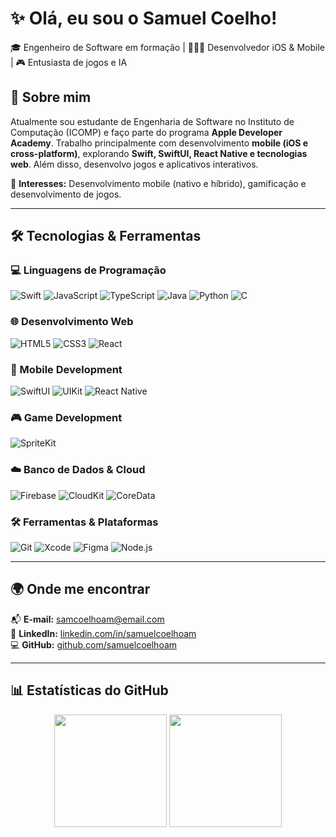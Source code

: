 # ✨ Olá, eu sou o Samuel Coelho!  
🎓 Engenheiro de Software em formação | 👨🏻‍💻 Desenvolvedor iOS & Mobile | 🎮 Entusiasta de jogos e IA  

## 📌 Sobre mim  
Atualmente sou estudante de Engenharia de Software no Instituto de Computação (ICOMP) e faço parte do programa **Apple Developer Academy**. Trabalho principalmente com desenvolvimento **mobile (iOS e cross-platform)**, explorando **Swift, SwiftUI, React Native e tecnologias web**. Além disso, desenvolvo jogos e aplicativos interativos.  

🎯 **Interesses:** Desenvolvimento mobile (nativo e híbrido), gamificação e desenvolvimento de jogos.  

---

## 🛠️ Tecnologias & Ferramentas  

### 💻 Linguagens de Programação
![Swift](https://img.shields.io/badge/Swift-F05138?style=for-the-badge&logo=swift&logoColor=white) ![JavaScript](https://img.shields.io/badge/JavaScript-F7DF1E?style=for-the-badge&logo=javascript&logoColor=black) ![TypeScript](https://img.shields.io/badge/TypeScript-3178C6?style=for-the-badge&logo=typescript&logoColor=white) ![Java](https://img.shields.io/badge/Java-007396?style=for-the-badge&logo=java&logoColor=white) ![Python](https://img.shields.io/badge/Python-3776AB?style=for-the-badge&logo=python&logoColor=white) ![C](https://img.shields.io/badge/C-A8B9CC?style=for-the-badge&logo=c&logoColor=white)

### 🌐 Desenvolvimento Web
![HTML5](https://img.shields.io/badge/HTML5-E34F26?style=for-the-badge&logo=html5&logoColor=white) ![CSS3](https://img.shields.io/badge/CSS3-1572B6?style=for-the-badge&logo=css3&logoColor=white) ![React](https://img.shields.io/badge/React-61DAFB?style=for-the-badge&logo=react&logoColor=black)

### 📱 Mobile Development
![SwiftUI](https://img.shields.io/badge/SwiftUI-007AFF?style=for-the-badge&logo=swift&logoColor=white) ![UIKit](https://img.shields.io/badge/UIKit-2396F3?style=for-the-badge&logo=apple&logoColor=white) ![React Native](https://img.shields.io/badge/React_Native-61DAFB?style=for-the-badge&logo=react&logoColor=black)

### 🎮 Game Development
![SpriteKit](https://img.shields.io/badge/SpriteKit-000000?style=for-the-badge&logo=apple&logoColor=white)

### ☁️ Banco de Dados & Cloud
![Firebase](https://img.shields.io/badge/Firebase-FFCA28?style=for-the-badge&logo=firebase&logoColor=black) ![CloudKit](https://img.shields.io/badge/CloudKit-157EFB?style=for-the-badge&logo=icloud&logoColor=white) ![CoreData](https://img.shields.io/badge/CoreData-2566E5?style=for-the-badge&logo=database&logoColor=white)

### 🛠️ Ferramentas & Plataformas
![Git](https://img.shields.io/badge/Git-F05032?style=for-the-badge&logo=git&logoColor=white) ![Xcode](https://img.shields.io/badge/Xcode-147EFB?style=for-the-badge&logo=xcode&logoColor=white) ![Figma](https://img.shields.io/badge/Figma-F24E1E?style=for-the-badge&logo=figma&logoColor=white) ![Node.js](https://img.shields.io/badge/Node.js-339933?style=for-the-badge&logo=node.js&logoColor=white)

---

## 🌍 Onde me encontrar  

📬 **E-mail:** [samcoelhoam@email.com](mailto:samcoelhoam@email.com)  
🔗 **LinkedIn:** [linkedin.com/in/samuelcoelhoam](https://linkedin.com/in/samuelcoelhoam)  
💻 **GitHub:** [github.com/samuelcoelhoam](https://github.com/samuelcoelhoam)  

---

## 📊 Estatísticas do GitHub

<div align="center">
  <img height="180em" src="https://github-readme-stats.vercel.app/api?username=samuelcoelhoam&show_icons=true&theme=tokyonight&include_all_commits=true&count_private=true"/>
  <img height="180em" src="https://github-readme-stats.vercel.app/api/top-langs/?username=samuelcoelhoam&layout=compact&langs_count=7&theme=tokyonight"/>
</div>
